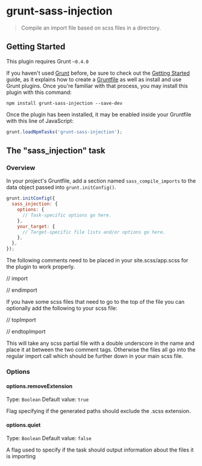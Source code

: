 # grunt-sass-injection

> Compile an import file based on scss files in a directory.

## Getting Started
This plugin requires Grunt `~0.4.0`

If you haven't used [Grunt](http://gruntjs.com/) before, be sure to check out the [Getting Started](http://gruntjs.com/getting-started) guide, as it explains how to create a [Gruntfile](http://gruntjs.com/sample-gruntfile) as well as install and use Grunt plugins. Once you're familiar with that process, you may install this plugin with this command:

```shell
npm install grunt-sass-injection --save-dev
```

Once the plugin has been installed, it may be enabled inside your Gruntfile with this line of JavaScript:

```js
grunt.loadNpmTasks('grunt-sass-injection');
```

## The "sass_injection" task

### Overview
In your project's Gruntfile, add a section named `sass_compile_imports` to the data object passed into `grunt.initConfig()`.

```js
grunt.initConfig({
  sass_injection: {
    options: {
      // Task-specific options go here.
    },
    your_target: {
      // Target-specific file lists and/or options go here.
    },
  },
});
```

The following comments need to be placed in your site.scss/app.scss for the plugin to work properly. 

// import

// endimport

If you have some scss files that need to go to the top of the file you can optionally add the following to your scss file: 

// topImport

// endtopImport

This will take any scss partial file with a double underscore in the name and place it at between the two comment tags. Otherwise the files all go into the regular import call which should be further down in your main scss file. 


### Options

#### options.removeExtension
Type: `Boolean`
Default value: `true`

Flag specifying if the generated paths should exclude the .scss extension.

#### options.quiet
Type: `Boolean`
Default value: `false`

A flag used to specify if the task should output information about the files it is importing


